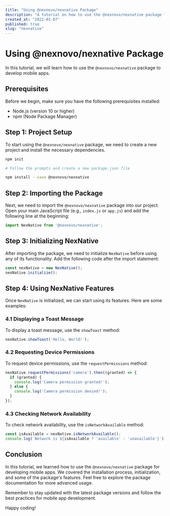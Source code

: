 ```yaml
---
title: "Using @nexnovo/nexnative Package"
description: "A tutorial on how to use the @nexnovo/nexnative package for developing mobile apps."
created_at: "2022-01-07"
published: true
slug: "nexnative"
---
```


# Using @nexnovo/nexnative Package

In this tutorial, we will learn how to use the `@nexnovo/nexnative` package to develop mobile apps. 

## Prerequisites

Before we begin, make sure you have the following prerequisites installed:

- Node.js (version 10 or higher)
- npm (Node Package Manager)

## Step 1: Project Setup

To start using the `@nexnovo/nexnative` package, we need to create a new project and install the necessary dependencies.

```bash
npm init

# Follow the prompts and create a new package.json file

npm install --save @nexnovo/nexnative
```

## Step 2: Importing the Package

Next, we need to import the `@nexnovo/nexnative` package into our project. Open your main JavaScript file (e.g., `index.js` or `app.js`) and add the following line at the beginning:

```javascript
import NexNative from '@nexnovo/nexnative';
```

## Step 3: Initializing NexNative

After importing the package, we need to initialize `NexNative` before using any of its functionality. Add the following code after the import statement:

```javascript
const nexNative = new NexNative();
nexNative.initialize();
```

## Step 4: Using NexNative Features

Once `NexNative` is initialized, we can start using its features. Here are some examples:

### 4.1 Displaying a Toast Message

To display a toast message, use the `showToast` method:

```javascript
nexNative.showToast('Hello, World!');
```

### 4.2 Requesting Device Permissions

To request device permissions, use the `requestPermissions` method:

```javascript
nexNative.requestPermissions('camera').then((granted) => {
  if (granted) {
    console.log('Camera permission granted!');
  } else {
    console.log('Camera permission denied!');
  }
});
```

### 4.3 Checking Network Availability

To check network availability, use the `isNetworkAvailable` method:

```javascript
const isAvailable = nexNative.isNetworkAvailable();
console.log(`Network is ${isAvailable ? 'available' : 'unavailable'}`);
```

## Conclusion

In this tutorial, we learned how to use the `@nexnovo/nexnative` package for developing mobile apps. We covered the installation process, initialization, and some of the package's features. Feel free to explore the package documentation for more advanced usage.

Remember to stay updated with the latest package versions and follow the best practices for mobile app development.

Happy coding!